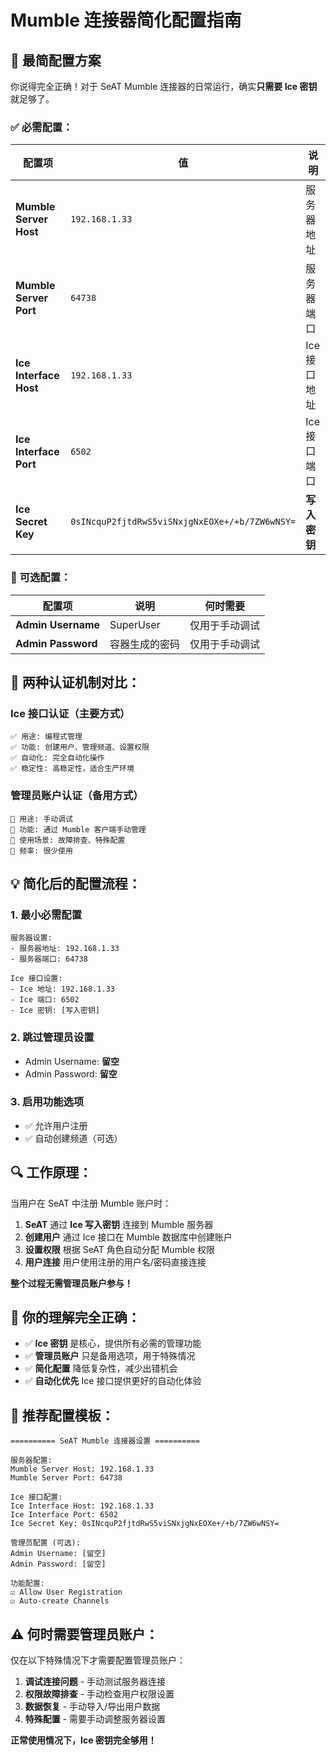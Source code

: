 # Mumble 连接器简化配置指南

## 🎯 **最简配置方案**

你说得完全正确！对于 SeAT Mumble 连接器的日常运行，确实**只需要 Ice 密钥**就足够了。

### ✅ **必需配置**：

| 配置项 | 值 | 说明 |
|--------|-----|------|
| **Mumble Server Host** | `192.168.1.33` | 服务器地址 |
| **Mumble Server Port** | `64738` | 服务器端口 |
| **Ice Interface Host** | `192.168.1.33` | Ice接口地址 |
| **Ice Interface Port** | `6502` | Ice接口端口 |
| **Ice Secret Key** | `0sINcquP2fjtdRwS5viSNxjgNxEOXe+/+b/7ZW6wNSY=` | **写入密钥** |

### 🔧 **可选配置**：

| 配置项 | 说明 | 何时需要 |
|--------|------|----------|
| **Admin Username** | SuperUser | 仅用于手动调试 |
| **Admin Password** | 容器生成的密码 | 仅用于手动调试 |

## 🚀 **两种认证机制对比**：

### **Ice 接口认证**（主要方式）
```
✅ 用途: 编程式管理
✅ 功能: 创建用户、管理频道、设置权限
✅ 自动化: 完全自动化操作
✅ 稳定性: 高稳定性，适合生产环境
```

### **管理员账户认证**（备用方式）
```
🔧 用途: 手动调试
🔧 功能: 通过 Mumble 客户端手动管理
🔧 使用场景: 故障排查、特殊配置
🔧 频率: 很少使用
```

## 💡 **简化后的配置流程**：

### 1. **最小必需配置**
```
服务器设置:
- 服务器地址: 192.168.1.33
- 服务器端口: 64738

Ice 接口设置:
- Ice 地址: 192.168.1.33
- Ice 端口: 6502
- Ice 密钥: [写入密钥]
```

### 2. **跳过管理员设置**
- Admin Username: **留空**
- Admin Password: **留空**

### 3. **启用功能选项**
- ✅ 允许用户注册
- ✅ 自动创建频道（可选）

## 🔍 **工作原理**：

当用户在 SeAT 中注册 Mumble 账户时：

1. **SeAT** 通过 **Ice 写入密钥** 连接到 Mumble 服务器
2. **创建用户** 通过 Ice 接口在 Mumble 数据库中创建账户
3. **设置权限** 根据 SeAT 角色自动分配 Mumble 权限
4. **用户连接** 用户使用注册的用户名/密码直接连接

**整个过程无需管理员账户参与！**

## 🎯 **你的理解完全正确**：

- ✅ **Ice 密钥** 是核心，提供所有必需的管理功能
- ✅ **管理员账户** 只是备用选项，用于特殊情况
- ✅ **简化配置** 降低复杂性，减少出错机会
- ✅ **自动化优先** Ice 接口提供更好的自动化体验

## 📝 **推荐配置模板**：

```
========== SeAT Mumble 连接器设置 ==========

服务器配置:
Mumble Server Host: 192.168.1.33
Mumble Server Port: 64738

Ice 接口配置:
Ice Interface Host: 192.168.1.33  
Ice Interface Port: 6502
Ice Secret Key: 0sINcquP2fjtdRwS5viSNxjgNxEOXe+/+b/7ZW6wNSY=

管理员配置 (可选):
Admin Username: [留空]
Admin Password: [留空]

功能配置:
☑ Allow User Registration
☑ Auto-create Channels
```

## ⚠️ **何时需要管理员账户**：

仅在以下特殊情况下才需要配置管理员账户：

1. **调试连接问题** - 手动测试服务器连接
2. **权限故障排查** - 手动检查用户权限设置
3. **数据恢复** - 手动导入/导出用户数据
4. **特殊配置** - 需要手动调整服务器设置

**正常使用情况下，Ice 密钥完全够用！**